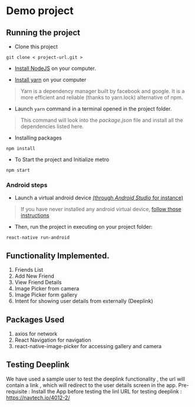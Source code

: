 # Demo project

## Running the project

- Clone this project
```
git clone < project-url.git >
```

- [Install NodeJS](https://nodejs.org/en/) on your computer.

- [Install yarn](https://yarnpkg.com/en/docs/install) on your computer
> Yarn is a dependency manager built by facebook and google. It is a more efficient and reliable (thanks to yarn.lock) alternative of npm.

- Launch ``` yarn ``` command in a terminal opened in the project folder.
> This command will look into the *package.json* file and install all the dependencies listed here.

- Installing packages
```
npm install
```
- To Start the project and Initialize metro
```
npm start
```
### Android steps

- Launch a virtual android device [(through *Android Studio* for instance)](https://developer.android.com/studio/run/managing-avds.html#viewing)

> If you have never installed any android virtual device, [follow those instructions](https://developer.android.com/studio/run/managing-avds.html#createavd)

- Then, run the project in executing on your project folder:

```
react-native run-android
```


## Functionality Implemented.
1. Friends List
2. Add New Friend
3. View Friend Details
4. Image Picker from camera
5. Image Picker form gallery
6. Intent for showing user details from externally (Deeplink)

## Packages Used
1. axios for network
2. React Navigation for navigation
3. react-native-image-picker for accessing gallery and camera

## Testing Deeplink
We have used a sample user to test the deeplink functionality , the url will contain a link , which will redirect to the user details screen in the app.
Pre-requisite : Install the App before testing the linl
URL for testing deeplink : https://navtech.io/4012-2/


